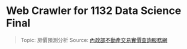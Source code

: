 # Web Crawler for 1132 Data Science Final

> Topic: 房價預測分析
> Source: [內政部不動產交易實價查詢服務網](https://lvr.land.moi.gov.tw/)
